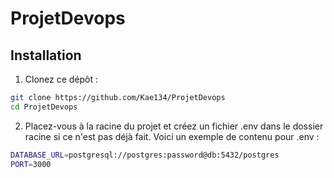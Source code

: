 # ProjetDevops

## Installation
1. Clonez ce dépôt :

```bash
git clone https://github.com/Kae134/ProjetDevops
cd ProjetDevops
```

2. Placez-vous à la racine du projet et créez un fichier .env dans le dossier racine si ce n'est pas déjà fait. Voici un exemple de contenu pour .env :

```bash
DATABASE_URL=postgresql://postgres:password@db:5432/postgres
PORT=3000
```